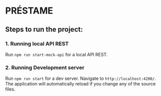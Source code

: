 # PRÉSTAME
## Steps to run the project:

### 1. Running local API REST

Run `npm run start-mock-api` for a local API REST.

### 2. Running Development server

Run `npm run start` for a dev server. Navigate to `http://localhost:4200/`. The application will automatically reload if you change any of the source files.
